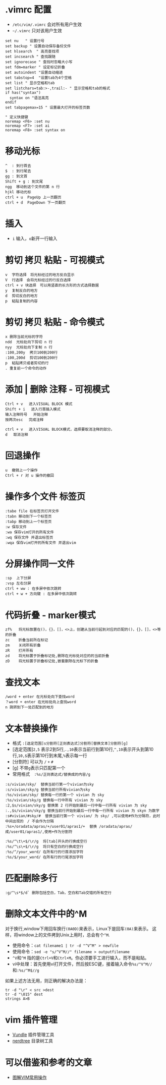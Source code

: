# .vimrc 配置
- `/etc/vim/.vimrc` 会对所有用户生效
- `~/.vimrc` 只对该用户生效

```.vimrc
set nu   " 设置行号
set backup " 设置自动保存备份文件
set hlsearch  " 高亮查找项
set incsearch " 查找跟随
set ignorecase " 查找时忽略大小写
set fdm=marker " 设定标记折叠
set autoindent "设置自动缩进
set tabstop=4  "设置tab为4个空格
set list " 显示空格和tab
set listchars=tab:>-,trail:- " 显示空格和tab的格式
if has("syntax")
  syntax on "语法高亮
endif
set tabpagemax=15 " 设置最大打开的标签页数

" 定义快捷键
noremap <F6> :set nu
noremap <F7> :set ai
noremap <F8> :set syntax on
```

# 移动光标
```
^  : 到行首去
$  : 到行尾去
gg : 到文首
Shift + g : 到文尾
ngg  移动到这个文件的第 n 行
hjkl 移动光标
ctrl + u  PageUp 上一页翻页
ctrl + d  PageDown 下一页翻页
```

# 插入
- `i` 输入，`o`新开一行输入


# 剪切 拷贝 粘贴 - 可视模式
```
v  字符选择　将光标经过的地方反白显示
V  行选择　会将光标经过的行反白选择
ctrl + v 块选择　可以用竖直的长方形的方式选择数据
y  复制反白的地方
d  剪切反白的地方
p  粘贴复制的内容
```

# 剪切 拷贝 粘贴 - 命令模式
```
x 删除当前光标的字符
ndd  光标处向下剪切 n 行
nyy  光标处向下复制 n 行
:100,200y  拷贝100到200行
:100,200d  剪切100到200行
p  粘贴拷贝或者剪切的行
. 重复前一个命令的动作
```

# 添加 | 删除 注释 - 可视模式
```
Ctrl + v　 进入VISUAL BLOCK 模式
Shift + i　 进入行首插入模式
输入注释符号　 开始注释
按两次esc　 完成注释

ctrl + v　 进入VISUAL BLOCK模式，选择要取消注释的部分。
d　 取消注释
```

# 回退操作
```
u  撤销上一个操作
Ctrl + r 对 u 操作的撤回
```

# 操作多个文件 标签页
```
:tabe file 在标签页打开文件
:tabn 移动到下一个标签页
:tabp 移动到上一个标签页
:w 保存文件
:wa 保存vim打开的所有文件
:wq 保存文件 并退出标签页
:wqa 保存vim打开的所有文件 并退出vim
```

# 分屏操作同一文件
```
:sp  上下分屏
:vsp 左右分屏
ctrl + ww : 在多屏中依次跳转
ctrl + w + 方向键 : 在多屏中依次跳转
```

# 代码折叠 - marker模式
```
zf%   将光标放置在()，{}，[]，<>上，创建从当前行起到对应的匹配的()，{}，[]，<>等的折叠
zc    折叠当前所在标记
zm    关闭所有折叠
zR    打开所有
zd    将光标置于折叠标记处,删除在光标处对应的的当前折叠
zD    将光标置于折叠标记处,嵌套删除在光标下的折叠
```

# 查找文本
```
/word + enter 在光标处向下查找word
？word + enter 在光标处向上查找word
n 跳转到下一处匹配到的地方
```

# 文本替换操作
- 格式 `:[选定范围]s分割符[正则表达式]分割符[替换文本]分割符[g]`
- [选定范围]`2,5` 表示2到5行,`.,10`表示当前行到第10行,`^,10`表示开头到第10行,`10,$`表示第10行到末尾,`%`表示每一行
- [分割符] 可以为 `/` `+` `#`
- [g] 不带`g`表示只匹配第一个
- 常用格式　`:%s/正则表达式/替换成的内容/g`

```
:s/vivian/sky/  替换当前行第一个vivian为sky
:s/vivian/sky/g 替换当前行所有vivian为sky
:%s/vivian/sky/ 替换每一行的第一个 vivian 为 sky
:%s/vivian/sky/g 替换每一行中所有 vivian 为 sky
:2,$s/vivian/sky/g 替换第 2 行开始到最后一行中每一行所有 vivian 为 sky
:.,$s/vivian/sky/g 替换当前行开始到最后一行中每一行所有 vivian 为 skyn 为数字
:s#vivian/#sky/#  替换当前行第一个 vivian/ 为 sky/ ,可以使用#作为分隔符，此时中间出现的　/ 不会作为分隔
:%s+/oradata/apras/+/user01/apras1/+  替换 /oradata/apras/成/user01/apras1/,使用+作为分割符

:%s/^\t\+$/\r/g  将[tab]开头的行换成空行
:%s/^\s\+$/\r/g  将只有空白的行换成空行
:%s/^/your_word/ 在所有行的行首添加字符
:%s/$/your_word/ 在所有行的行尾添加字符
```

# 匹配删除多行
```
:g/^\s*$/d` 删除包括空白，Tab，空白和Tab交错的所有空行
```



# 删除文本文件中的^M
对于换行,window下用回车换行`(0A0D)`来表示，Linux下是回车`(0A)`来表示。
这样，将window上的文件拷到Unix上用时，总会有个`^M`.
- 使用命令：`cat filename1 | tr -d "^V^M" > newfile`
- 使用命令：`sed -e "s/^V^M//" filename > outputfilename` 
- `^V`和`^M` 指的是`Ctrl+V`和`Ctrl+M`。你必须要手工进行输入，而不是粘贴。
- vi中处理：首先使用vi打开文件，然后按ESC键，接着输入命令`%s/^V^M//`和`:%s/^M$//g`

如果上述方法无用，则正确的解决办法是：
```
tr -d "\r" < src >dest
tr -d "\015" dest
strings A>B
```

# vim 插件管理
- [Vundle](https://github.com/VundleVim/Vundle.vim) 插件管理工具
- [nerdtree](https://github.com/scrooloose/nerdtree) 目录树工具




# 可以借鉴和参考的文章
- [图解VIM常用操作](http://blog.csdn.net/marksinoberg/article/details/77595574)

